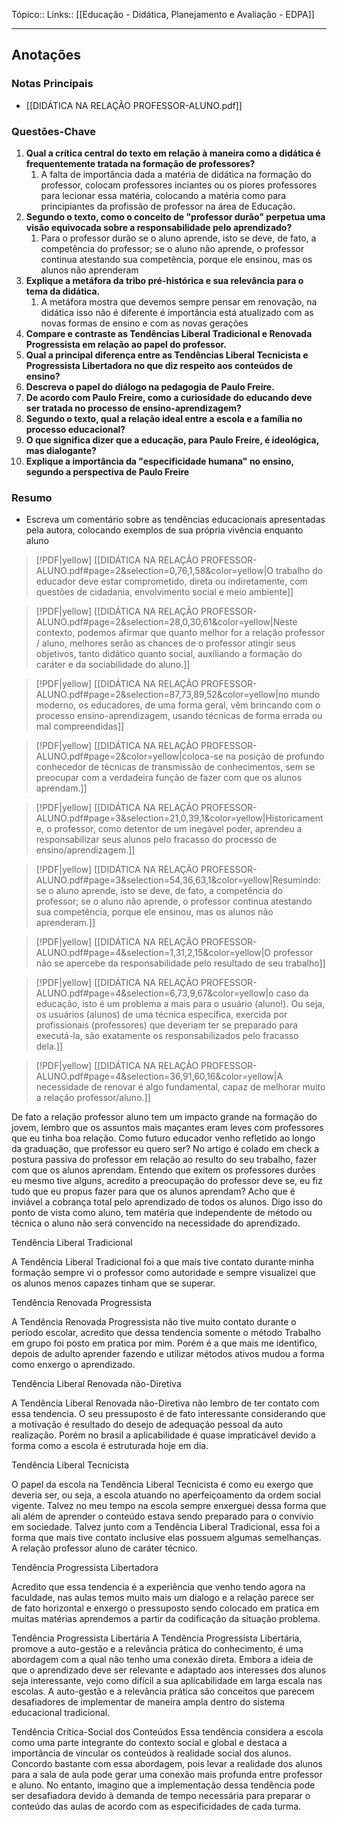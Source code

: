 Tópico::
Links:: [[Educação - Didática, Planejamento e Avaliação - EDPA]]

---

## Anotações

### Notas Principais

- [[DIDÁTICA NA RELAÇÃO PROFESSOR-ALUNO.pdf]]

### Questões-Chave

1. **Qual a crítica central do texto em relação à maneira como a didática é frequentemente tratada na formação de professores?**
	1. A falta de importância dada a matéria de didática na formação do professor, colocam professores inciantes ou os piores professores para lecionar essa matéria, colocando a matéria como para principiantes da profissão de professor na área de Educação. 
2. **Segundo o texto, como o conceito de "professor durão" perpetua uma visão equivocada sobre a responsabilidade pelo aprendizado?**
	1. Para o professor durão se o aluno aprende, isto se deve, de fato, a competência do professor; se o aluno não aprende, o professor continua atestando sua competência, porque ele ensinou, mas os alunos não aprenderam
3. **Explique a metáfora da tribo pré-histórica e sua relevância para o tema da didática.**
	1. A metáfora mostra que devemos sempre pensar em renovação, na didática isso não é diferente é importância está atualizado com as novas formas de ensino e com as novas gerações
4. **Compare e contraste as Tendências Liberal Tradicional e Renovada Progressista em relação ao papel do professor.**
5. **Qual a principal diferença entre as Tendências Liberal Tecnicista e Progressista Libertadora no que diz respeito aos conteúdos de ensino?**
6. **Descreva o papel do diálogo na pedagogia de Paulo Freire.**
7. **De acordo com Paulo Freire, como a curiosidade do educando deve ser tratada no processo de ensino-aprendizagem?**
8. **Segundo o texto, qual a relação ideal entre a escola e a família no processo educacional?**
9. **O que significa dizer que a educação, para Paulo Freire, é ideológica, mas dialogante?**
10. **Explique a importância da "especificidade humana" no ensino, segundo a perspectiva de Paulo Freire**

### Resumo

- Escreva um comentário sobre as tendências educacionais apresentadas pela autora, colocando exemplos de sua própria vivência enquanto aluno


> [!PDF|yellow] [[DIDÁTICA NA RELAÇÃO PROFESSOR-ALUNO.pdf#page=2&selection=0,76,1,58&color=yellow|O trabalho do educador deve estar comprometido, direta ou indiretamente, com questões de cidadania, envolvimento social e meio ambiente]]
> 
> 


> [!PDF|yellow] [[DIDÁTICA NA RELAÇÃO PROFESSOR-ALUNO.pdf#page=2&selection=28,0,30,61&color=yellow|Neste contexto, podemos afirmar que quanto melhor for a relação professor / aluno, melhores serão as chances de o professor atingir seus objetivos, tanto didático quanto social, auxiliando a formação do caráter e da sociabilidade do aluno.]]
> 
> 

> [!PDF|yellow] [[DIDÁTICA NA RELAÇÃO PROFESSOR-ALUNO.pdf#page=2&selection=87,73,89,52&color=yellow|no mundo moderno, os educadores, de uma forma geral, vêm brincando com o processo ensino-aprendizagem, usando técnicas de forma errada ou mal compreendidas]]
> 
> 

> [!PDF|yellow] [[DIDÁTICA NA RELAÇÃO PROFESSOR-ALUNO.pdf#page=2&color=yellow|coloca-se na posição de profundo conhecedor de técnicas de transmissão de conhecimentos, sem se preocupar com a verdadeira função de fazer com que os alunos aprendam.]]

> [!PDF|yellow] [[DIDÁTICA NA RELAÇÃO PROFESSOR-ALUNO.pdf#page=3&selection=21,0,39,1&color=yellow|Historicamente, o professor, como detentor de um inegável poder, aprendeu a responsabilizar seus alunos pelo fracasso do processo de ensino/aprendizagem.]]

> [!PDF|yellow] [[DIDÁTICA NA RELAÇÃO PROFESSOR-ALUNO.pdf#page=3&selection=54,36,63,1&color=yellow|Resumindo: se o aluno aprende, isto se deve, de fato, a competência do professor; se o aluno não aprende, o professor continua atestando sua competência, porque ele ensinou, mas os alunos não aprenderam.]]
> 
> 

> [!PDF|yellow] [[DIDÁTICA NA RELAÇÃO PROFESSOR-ALUNO.pdf#page=4&selection=1,31,2,15&color=yellow|O professor não se apercebe da responsabilidade pelo resultado de seu trabalho]]

> [!PDF|yellow] [[DIDÁTICA NA RELAÇÃO PROFESSOR-ALUNO.pdf#page=4&selection=6,73,9,67&color=yellow|o caso da educação, isto é um problema a mais para o usuário (aluno!). Ou seja, os usuários (alunos) de uma técnica específica, exercida por profissionais (professores) que deveriam ter se preparado para executá-la, são exatamente os responsabilizados pelo fracasso dela.]]


> [!PDF|yellow] [[DIDÁTICA NA RELAÇÃO PROFESSOR-ALUNO.pdf#page=4&selection=36,91,60,16&color=yellow|A necessidade de renovar é algo fundamental, capaz de melhorar muito a relação professor/aluno.]]
> 
> 



De fato a relação professor aluno tem um impacto grande na formação do jovem, lembro que os assuntos mais maçantes eram leves com professores que eu tinha boa relação.
Como futuro educador venho refletido ao longo da graduação, que professor eu quero ser? No artigo é colado em check a postura passiva do professor em relação ao resulto do seu trabalho,  fazer com que os alunos aprendam. Entendo que exitem os professores durões eu mesmo tive alguns, acredito a preocupação do professor deve se, eu fiz tudo que eu propus fazer para que os alunos aprendam? Acho que é inviável a cobrança total pelo aprendizado de todos os alunos. Digo isso do ponto de vista como aluno, tem matéria que independente de método ou técnica o aluno não será convencido na necessidade do aprendizado.

Tendência Liberal Tradicional

A Tendência Liberal Tradicional foi a que mais tive contato durante minha formação sempre vi o professor como autoridade e sempre visualizei que os alunos menos capazes tinham que se superar.

Tendência Renovada Progressista

A Tendência Renovada Progressista não tive muito contato durante o período escolar, acredito que dessa tendencia somente o método Trabalho em grupo foi posto em pratica por mim. Porém é a que mais me identifico, depois de adulto aprender fazendo e utilizar métodos ativos mudou a forma como enxergo o aprendizado.

Tendência Liberal Renovada não-Diretiva


A Tendência Liberal Renovada não-Diretiva não lembro de ter contato com essa tendencia. O seu pressuposto é de fato interessante considerando que a motivação é resultado do desejo de adequação pessoal da auto realização. Porém no brasil a aplicabilidade é quase impraticável devido a forma como a escola é estruturada hoje em dia.

Tendência Liberal Tecnicista

O papel da escola na Tendência Liberal Tecnicista é como eu exergo que deveria ser, ou seja, a escola atuando no aperfeiçoamento da ordem social vigente. Talvez no meu tempo na escola sempre enxerguei dessa forma que ali além de aprender o conteúdo estava sendo preparado para o convívio em sociedade.
Talvez junto com a Tendência Liberal Tradicional, essa foi a forma que mais tive contato inclusive elas possuem algumas semelhanças. A relação professor aluno de caráter técnico.

Tendência Progressista Libertadora

Acredito que essa tendencia é a experiência que venho tendo agora na faculdade, nas aulas temos muito mais um dialogo e a relação parece ser de fato horizontal e enxergo o pressuposto sendo colocado em pratica em muitas matérias aprendemos a partir da codificação da situação problema.

Tendência Progressista Libertária
A Tendência Progressista Libertária, promove a auto-gestão e a relevância prática do conhecimento, é uma abordagem com a qual não tenho uma conexão direta. Embora a ideia de que o aprendizado deve ser relevante e adaptado aos interesses dos alunos seja interessante, vejo como difícil a sua aplicabilidade em larga escala nas escolas. A auto-gestão e a relevância prática são conceitos que parecem desafiadores de implementar de maneira ampla dentro do sistema educacional tradicional.

Tendência Crítica-Social dos Conteúdos
Essa tendência considera a escola como uma parte integrante do contexto social e global e destaca a importância de vincular os conteúdos à realidade social dos alunos. Concordo bastante com essa abordagem, pois levar a realidade dos alunos para a sala de aula pode gerar uma conexão mais profunda entre professor e aluno. No entanto, imagino que a implementação dessa tendência pode ser desafiadora devido à demanda de tempo necessária para preparar o conteúdo das aulas de acordo com as especificidades de cada turma.



